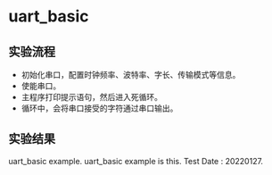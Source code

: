 # uart_basic

## 实验流程

+ 初始化串口，配置时钟频率、波特率、字长、传输模式等信息。
+ 使能串口。
+ 主程序打印提示语句，然后进入死循环。
+ 循环中，会将串口接受的字符通过串口输出。

## 实验结果

uart_basic example.
uart_basic example is this. Test Date : 20220127.